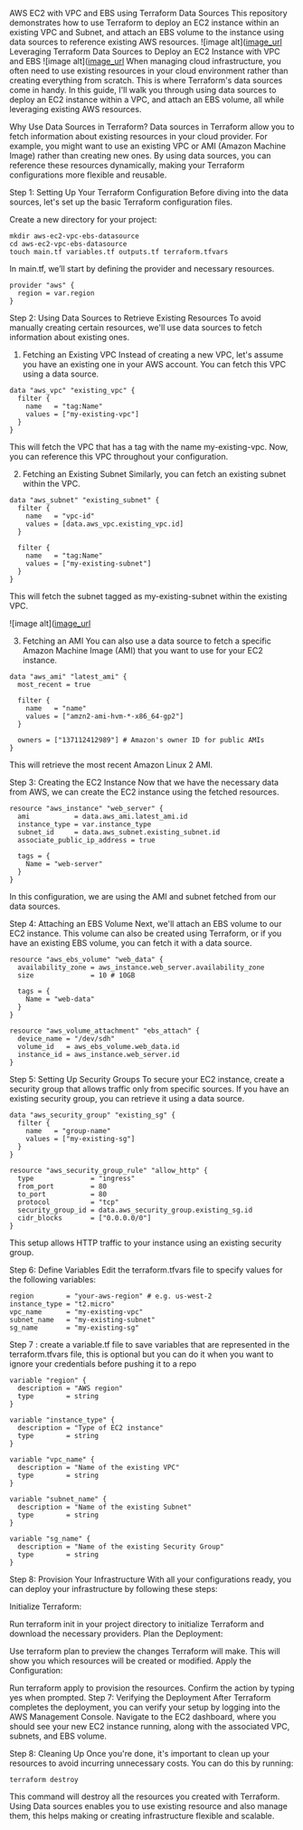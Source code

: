 AWS EC2 with VPC and EBS using Terraform Data Sources
This repository demonstrates how to use Terraform to deploy an EC2 instance within an existing VPC and Subnet, and attach an EBS volume to the instance using data sources to reference existing AWS resources.
![image alt]([image_url](https://github.com/Maarioon/EC2_VPC_EBS_resources_datasource2/blob/089edf5edec1fb6cef7e49f77c806d7987872df2/How_to_create_an_Ec2%2CVPC%2CEBS_with_Terraform%20(1).png)
Leveraging Terraform Data Sources to Deploy an EC2 Instance with VPC and EBS
![image alt]([image_url](https://github.com/Maarioon/EC2_VPC_EBS_resources_datasource2/blob/42fae16c008398a1563d6fc1a955ef0298ef0ef5/EC2_VPC_EBS_Terraform.drawio.png)
When managing cloud infrastructure, you often need to use existing resources in your cloud environment rather than creating everything from scratch. This is where Terraform's data sources come in handy. In this guide, I'll walk you through using data sources to deploy an EC2 instance within a VPC, and attach an EBS volume, all while leveraging existing AWS resources.

Why Use Data Sources in Terraform?
Data sources in Terraform allow you to fetch information about existing resources in your cloud provider. For example, you might want to use an existing VPC or AMI (Amazon Machine Image) rather than creating new ones. By using data sources, you can reference these resources dynamically, making your Terraform configurations more flexible and reusable.

Step 1: Setting Up Your Terraform Configuration
Before diving into the data sources, let's set up the basic Terraform configuration files.

Create a new directory for your project:
```
mkdir aws-ec2-vpc-ebs-datasource
cd aws-ec2-vpc-ebs-datasource
touch main.tf variables.tf outputs.tf terraform.tfvars
```
In main.tf, we’ll start by defining the provider and necessary resources.
```
provider "aws" {
  region = var.region
}

```
Step 2: Using Data Sources to Retrieve Existing Resources
To avoid manually creating certain resources, we'll use data sources to fetch information about existing ones.

1. Fetching an Existing VPC
Instead of creating a new VPC, let's assume you have an existing one in your AWS account. You can fetch this VPC using a data source.
```
data "aws_vpc" "existing_vpc" {
  filter {
    name   = "tag:Name"
    values = ["my-existing-vpc"]
  }
}

```
This will fetch the VPC that has a tag with the name my-existing-vpc. Now, you can reference this VPC throughout your configuration.

2. Fetching an Existing Subnet
Similarly, you can fetch an existing subnet within the VPC.
```
data "aws_subnet" "existing_subnet" {
  filter {
    name   = "vpc-id"
    values = [data.aws_vpc.existing_vpc.id]
  }

  filter {
    name   = "tag:Name"
    values = ["my-existing-subnet"]
  }
}
```
This will fetch the subnet tagged as my-existing-subnet within the existing VPC.

![image alt]([image_url](https://github.com/Maarioon/EC2_VPC_EBS_resources_datasource2/blob/489989c2d32b73f9433a896e55afed7c53690471/Screenshot%202024-09-05%20152559.png)

3. Fetching an AMI
You can also use a data source to fetch a specific Amazon Machine Image (AMI) that you want to use for your EC2 instance.
```
data "aws_ami" "latest_ami" {
  most_recent = true

  filter {
    name   = "name"
    values = ["amzn2-ami-hvm-*-x86_64-gp2"]
  }

  owners = ["137112412989"] # Amazon's owner ID for public AMIs
}

```
This will retrieve the most recent Amazon Linux 2 AMI.

Step 3: Creating the EC2 Instance
Now that we have the necessary data from AWS, we can create the EC2 instance using the fetched resources.
```
resource "aws_instance" "web_server" {
  ami           = data.aws_ami.latest_ami.id
  instance_type = var.instance_type
  subnet_id     = data.aws_subnet.existing_subnet.id
  associate_public_ip_address = true

  tags = {
    Name = "web-server"
  }
}

```
In this configuration, we are using the AMI and subnet fetched from our data sources.

Step 4: Attaching an EBS Volume
Next, we'll attach an EBS volume to our EC2 instance. This volume can also be created using Terraform, or if you have an existing EBS volume, you can fetch it with a data source.
```
resource "aws_ebs_volume" "web_data" {
  availability_zone = aws_instance.web_server.availability_zone
  size              = 10 # 10GB

  tags = {
    Name = "web-data"
  }
}

resource "aws_volume_attachment" "ebs_attach" {
  device_name = "/dev/sdh"
  volume_id   = aws_ebs_volume.web_data.id
  instance_id = aws_instance.web_server.id
}
```
Step 5: Setting Up Security Groups
To secure your EC2 instance, create a security group that allows traffic only from specific sources. If you have an existing security group, you can retrieve it using a data source.
```
data "aws_security_group" "existing_sg" {
  filter {
    name   = "group-name"
    values = ["my-existing-sg"]
  }
}

resource "aws_security_group_rule" "allow_http" {
  type              = "ingress"
  from_port         = 80
  to_port           = 80
  protocol          = "tcp"
  security_group_id = data.aws_security_group.existing_sg.id
  cidr_blocks       = ["0.0.0.0/0"]
}
```
This setup allows HTTP traffic to your instance using an existing security group.

Step 6: Define Variables
Edit the terraform.tfvars file to specify values for the following variables:
```
region        = "your-aws-region" # e.g. us-west-2
instance_type = "t2.micro"
vpc_name      = "my-existing-vpc"
subnet_name   = "my-existing-subnet"
sg_name       = "my-existing-sg"
```
Step 7 : create a variable.tf file to save variables that are represented in the terraform.tfvars file, this is optional but you can do it when you want to ignore your credentials before pushing it to a repo
```
variable "region" {
  description = "AWS region"
  type        = string
}

variable "instance_type" {
  description = "Type of EC2 instance"
  type        = string
}

variable "vpc_name" {
  description = "Name of the existing VPC"
  type        = string
}

variable "subnet_name" {
  description = "Name of the existing Subnet"
  type        = string
}

variable "sg_name" {
  description = "Name of the existing Security Group"
  type        = string
}
```

Step 8: Provision Your Infrastructure
With all your configurations ready, you can deploy your infrastructure by following these steps:

Initialize Terraform:

Run terraform init in your project directory to initialize Terraform and download the necessary providers.
Plan the Deployment:

Use terraform plan to preview the changes Terraform will make. This will show you which resources will be created or modified.
Apply the Configuration:

Run terraform apply to provision the resources. Confirm the action by typing yes when prompted.
Step 7: Verifying the Deployment
After Terraform completes the deployment, you can verify your setup by logging into the AWS Management Console. Navigate to the EC2 dashboard, where you should see your new EC2 instance running, along with the associated VPC, subnets, and EBS volume.

Step 8: Cleaning Up
Once you're done, it's important to clean up your resources to avoid incurring unnecessary costs. You can do this by running:
```
terraform destroy
```
This command will destroy all the resources you created with Terraform.
Using Data sources enables you to use existing resource and also manage them, this helps making or creating infrastructure flexible and scalable. 


